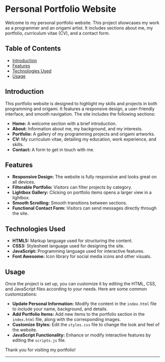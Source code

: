 # Personal Portfolio Website

Welcome to my personal portfolio website. This project showcases my work as a programmer and an origami artist. It includes sections about me, my portfolio, curriculum vitae (CV), and a contact form.

## Table of Contents

- [Introduction](#introduction)
- [Features](#features)
- [Technologies Used](#technologies-used)
- [Usage](#usage)

## Introduction

This portfolio website is designed to highlight my skills and projects in both programming and origami. It features a responsive design, a user-friendly interface, and smooth navigation. The site includes the following sections:

- **Home:** A welcome section with a brief introduction.
- **About:** Information about me, my background, and my interests.
- **Portfolio:** A gallery of my programming projects and origami artworks.
- **CV:** My curriculum vitae, detailing my education, work experience, and skills.
- **Contact:** A form to get in touch with me.

## Features

- **Responsive Design:** The website is fully responsive and looks great on all devices.
- **Filterable Portfolio:** Visitors can filter projects by category.
- **Lightbox Gallery:** Clicking on portfolio items opens a larger view in a lightbox.
- **Smooth Scrolling:** Smooth transitions between sections.
- **Functional Contact Form:** Visitors can send messages directly through the site.

## Technologies Used

- **HTML5:** Markup language used for structuring the content.
- **CSS3:** Stylesheet language used for designing the site.
- **JavaScript:** Programming language used for interactive features.
- **Font Awesome:** Icon library for social media icons and other visuals.


## Usage

Once the project is set up, you can customize it by editing the HTML, CSS, and JavaScript files according to your needs. Here are some common customizations:

- **Update Personal Information:** Modify the content in the `index.html` file to include your name, background, and details.
- **Add Portfolio Items:** Add new items to the portfolio section in the `index.html` file, along with the corresponding images.
- **Customize Styles:** Edit the `styles.css` file to change the look and feel of the website.
- **JavaScript Functionality:** Enhance or modify interactive features by editing the `scripts.js` file.



Thank you for visiting my portfolio!
****
